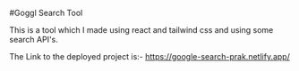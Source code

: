 #Goggl Search Tool

This is a tool which I made using react and tailwind css and using some search API's.

The Link to the deployed project is:-
https://google-search-prak.netlify.app/
